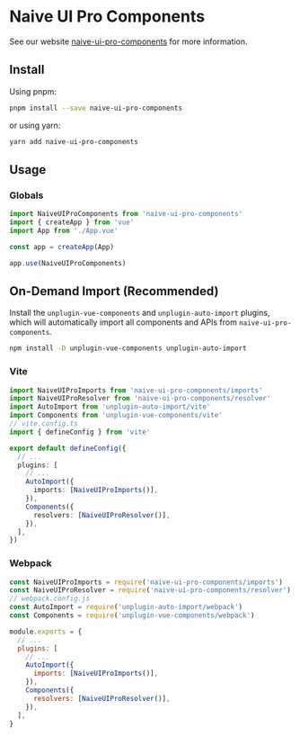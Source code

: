# Naive UI Pro Components

See our website [naive-ui-pro-components](/https://naiveui-pro-components.vercel.app/) for more information.

## Install

Using pnpm:

```bash
pnpm install --save naive-ui-pro-components
```

or using yarn:

```bash
yarn add naive-ui-pro-components
```

## Usage

### Globals

```js
import NaiveUIProComponents from 'naive-ui-pro-components'
import { createApp } from 'vue'
import App from './App.vue'

const app = createApp(App)

app.use(NaiveUIProComponents)
```

## On-Demand Import (Recommended)

Install the `unplugin-vue-components` and `unplugin-auto-import` plugins, which will automatically import all components and APIs from `naive-ui-pro-components`.

```sh
npm install -D unplugin-vue-components unplugin-auto-import
```

### Vite

```ts
import NaiveUIProImports from 'naive-ui-pro-components/imports'
import NaiveUIProResolver from 'naive-ui-pro-components/resolver'
import AutoImport from 'unplugin-auto-import/vite'
import Components from 'unplugin-vue-components/vite'
// vite.config.ts
import { defineConfig } from 'vite'

export default defineConfig({
  // ...
  plugins: [
    // ...
    AutoImport({
      imports: [NaiveUIProImports()],
    }),
    Components({
      resolvers: [NaiveUIProResolver()],
    }),
  ],
})
```

### Webpack

```js
const NaiveUIProImports = require('naive-ui-pro-components/imports')
const NaiveUIProResolver = require('naive-ui-pro-components/resolver')
// webpack.config.js
const AutoImport = require('unplugin-auto-import/webpack')
const Components = require('unplugin-vue-components/webpack')

module.exports = {
  // ...
  plugins: [
    // ...
    AutoImport({
      imports: [NaiveUIProImports()],
    }),
    Components({
      resolvers: [NaiveUIProResolver()],
    }),
  ],
}
```
